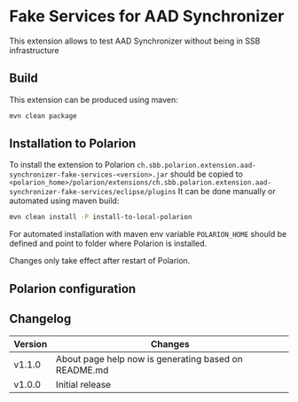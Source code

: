 # Fake Services for AAD Synchronizer

This extension allows to test AAD Synchronizer without being in SSB infrastructure

## Build

This extension can be produced using maven:

```bash
mvn clean package
```

## Installation to Polarion

To install the extension to Polarion `ch.sbb.polarion.extension.aad-synchronizer-fake-services-<version>.jar`
should be copied to `<polarion_home>/polarion/extensions/ch.sbb.polarion.extension.aad-synchronizer-fake-services/eclipse/plugins`
It can be done manually or automated using maven build:

```bash
mvn clean install -P install-to-local-polarion
```

For automated installation with maven env variable `POLARION_HOME` should be defined and point to folder where Polarion is installed.

Changes only take effect after restart of Polarion.

## Polarion configuration

## Changelog

| Version | Changes                                              |
|---------|------------------------------------------------------|
| v1.1.0  | About page help now is generating based on README.md |
| v1.0.0  | Initial release                                      |
